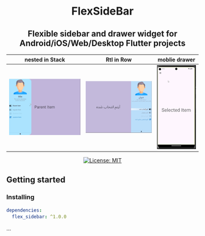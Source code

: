 <h1 align="center">
  FlexSideBar
</h1>

<h2 align="center"> Flexible sidebar and drawer widget for Android/iOS/Web/Desktop Flutter projects
</h2>

|                                             nested in Stack                                             |                                             Rtl in Row                                             |                                           moblie drawer                                           |
| :-----------------------------------------------------------------------------------------------------: | :------------------------------------------------------------------------------------------------: | :-----------------------------------------------------------------------------------------------: |
| ![Image](https://github.com/HamedMohtadi/flex_sidebar/blob/main/example/repo/nested_stack.gif?raw=true) | ![Image](https://github.com/HamedMohtadi/flex_sidebar/blob/main/example/repo/row_rtl.gif?raw=true) | ![Image](https://github.com/HamedMohtadi/flex_sidebar/blob/main/example/repo/mobile.gif?raw=true) |

<p align="center">
  <a href="https://opensource.org/licenses/MIT"><img src="https://img.shields.io/badge/license-MIT-blue.svg" alt="License: MIT"></a>
</p>

## Getting started

### Installing

```yaml
dependencies:
  flex_sidebar: ^1.0.0
```

...
